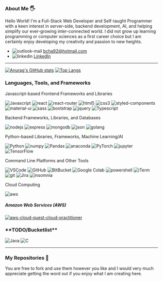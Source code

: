 <!---
bcha92/bcha92 is a ✨ special ✨ repository because its `README.md` (this file) appears on your GitHub profile.
You can click the Preview link to take a look at your changes.
--->

### About Me 🖐
Hello World! I'm a Full-Stack Web Developer and Self-taught Programmer with a keen interest in server-side, backend development, AI, and helping simplify our ever-growing inter-connected world. I did not grow up learning programming or computer sciences as a first career choice but I am certainly enjoy developing my creativity and passion to new heights.
- <img src="https://img.shields.io/badge/Microsoft_Outlook-0078D4?style=for-the-badge&logo=microsoft-outlook&logoColor=white" alt="outlook-mail" /> bcha92@hotmail.com
- <img src="https://img.shields.io/badge/LinkedIn-0077B5?style=for-the-badge&logo=linkedin&logoColor=white" alt="linkedin" /> <a href="https://www.linkedin.com/in/brandon-cha-928775a8/">LinkedIn</a>
---
[![Anurag's GitHub stats](https://github-readme-stats.vercel.app/api?username=bcha92&show_icons=true&theme=merko)](https://github.com/anuraghazra/github-readme-stats)
[![Top Langs](https://github-readme-stats.vercel.app/api/top-langs/?username=bcha92&layout=compact&theme=merko)](https://github.com/anuraghazra/github-readme-stats)

### Languages, Tools, and Frameworks
<!--Javascript Frontend Frameworks-->Javascript-based Frontend Frameworks and Libraries
<img src="https://img.shields.io/badge/JavaScript-F7DF1E?style=for-the-badge&logo=javascript&logoColor=black" alt="Javascript"
/> <img src="https://img.shields.io/badge/React-20232A?style=for-the-badge&logo=react&logoColor=61DAFB" alt="react"
/> <img src="https://img.shields.io/badge/React_Router-CA4245?style=for-the-badge&logo=react-router&logoColor=white" alt="react-router"
/> <img src="https://img.shields.io/badge/HTML5-E34F26?style=for-the-badge&logo=html5&logoColor=white" alt="html5"
/> <img src="https://img.shields.io/badge/CSS3-1572B6?style=for-the-badge&logo=css3&logoColor=white" alt="css3"
/> <img src="https://img.shields.io/badge/styled--components-DB7093?style=for-the-badge&logo=styled-components&logoColor=white" alt="styled-components"
/> <img src="https://img.shields.io/badge/Material--UI-0081CB?style=for-the-badge&logo=material-ui&logoColor=white" alt="material-ui"
/> <img src="https://img.shields.io/badge/Sass-CC6699?style=for-the-badge&logo=sass&logoColor=white" alt="sass"
/> <img src="https://img.shields.io/badge/Bootstrap-563D7C?style=for-the-badge&logo=bootstrap&logoColor=white" alt="bootstrap"
/> <img src="https://img.shields.io/badge/jQuery-0769AD?style=for-the-badge&logo=jquery&logoColor=white" alt="jquery"
/> <img src="https://img.shields.io/badge/TypeScript-007ACC?style=for-the-badge&logo=typescript&logoColor=white" alt="Typescript"
/>

<!--Backend Frameworks-->Backend Frameworks, Libraries, and Databases
<img src="https://img.shields.io/badge/Node.js-339933?style=for-the-badge&logo=nodedotjs&logoColor=white" alt="nodejs"
/> <img src="https://img.shields.io/badge/Express.js-000000?style=for-the-badge&logo=express&logoColor=white" alt="express"
/> <!--<img src="https://img.shields.io/badge/next.js-000000?style=for-the-badge&logo=nextdotjs&logoColor=white" alt="nextjs"
/>--> <img src="https://img.shields.io/badge/MongoDB-4EA94B?style=for-the-badge&logo=mongodb&logoColor=white" alt="mongodb"
/> <img src="https://img.shields.io/badge/json-5E5C5C?style=for-the-badge&logo=json&logoColor=white" alt="json"
/> <img src="https://img.shields.io/badge/Go-00ADD8?style=for-the-badge&logo=go&logoColor=white" alt="golang"
/>

<!--Python Frameworks + Machine Learning/AI-->Python-based Libraries, Frameworks, Machine Learning/AI
<img src="https://img.shields.io/badge/Python-3776AB?style=for-the-badge&logo=python&logoColor=white" alt="Python"
/> <img src="https://img.shields.io/badge/Numpy-777BB4?style=for-the-badge&logo=numpy&logoColor=white" alt="numpy"
/> <img src="https://img.shields.io/badge/Pandas-2C2D72?style=for-the-badge&logo=pandas&logoColor=white" alt="Pandas"
/> <img src="https://img.shields.io/badge/conda-342B029.svg?&style=for-the-badge&logo=anaconda&logoColor=white" alt="anaconda"
/> <img src="https://img.shields.io/badge/PyTorch-EE4C2C?style=for-the-badge&logo=PyTorch&logoColor=white" alt="PyTorch"
/> <img src="https://img.shields.io/badge/Jupyter-F37626.svg?&style=for-the-badge&logo=Jupyter&logoColor=white" alt="jupyter"
/> <img src="https://img.shields.io/badge/TensorFlow-FF6F00?style=for-the-badge&logo=TensorFlow&logoColor=white" alt="TensorFlow"
/>

<!--Platforms-->Command Line Platforms and Other Tools
<img src="https://img.shields.io/badge/Visual_Studio-5C2D91?style=for-the-badge&logo=visual%20studio&logoColor=white" alt="VSCode"
/> <img src="https://img.shields.io/badge/GitHub-100000?style=for-the-badge&logo=github&logoColor=white" alt="GitHub"
/> <img src="https://img.shields.io/badge/Bitbucket-0747a6?style=for-the-badge&logo=bitbucket&logoColor=white" alt="BitBucket"
/> <img src="https://img.shields.io/badge/Colab-F9AB00?style=for-the-badge&logo=googlecolab&color=525252" alt="Google Colab"
/> <img src="https://img.shields.io/badge/PowerShell-5391FE?style=for-the-badge&logo=PowerShell&logoColor=white" alt="powershell"
/> <img src="https://img.shields.io/badge/iTerm2-000000?style=for-the-badge&logo=iterm2&logoColor=white" alt="iTerm"
/> <img src="https://img.shields.io/badge/Git-F05032?style=for-the-badge&logo=git&logoColor=white" alt="git"
/> <img src="https://img.shields.io/badge/Jira-0052CC?style=for-the-badge&logo=Jira&logoColor=white" alt="Jira"
/> <img src="https://img.shields.io/badge/Insomnia-5849be?style=for-the-badge&logo=Insomnia&logoColor=white" alt="insomnia"
/>

<!--Cloud Computing-->Cloud Computing
<img src="https://img.shields.io/badge/Amazon_AWS-FF9900?style=for-the-badge&logo=amazonaws&logoColor=white" alt="aws"
/>

<!--AWS Badges-->
##### Amazon Web Services (AWS)
<a href="https://www.credly.com/badges/fc28e27b-500d-4321-9eb4-9868cd164699/public_url" target="#">
  <img src="https://images.credly.com/size/110x110/images/2784d0d8-327c-406f-971e-9f0e15097003/image.png" alt="aws-cloud-quest-cloud-practitioner" />
</a>


### \*\*TODO/Bucketlist\*\*
<img src="https://img.shields.io/badge/Java-ED8B00?style=for-the-badge&logo=java&logoColor=white" alt="Java"
/> <img src="https://img.shields.io/badge/C-00599C?style=for-the-badge&logo=c&logoColor=white" alt="C"
/>

---

### My Repositories 🧮
You are free to fork and use them however you like and I would very much appreciate getting the word out if you enjoy what I am creating here.
